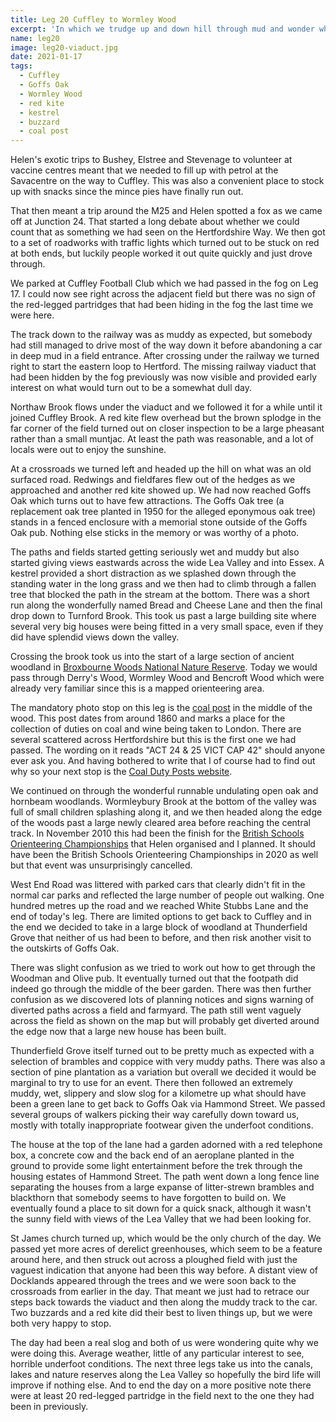 ```yaml
---
title: Leg 20 Cuffley to Wormley Wood
excerpt: 'In which we trudge up and down hill through mud and wonder why'
name: leg20
image: leg20-viaduct.jpg
date: 2021-01-17
tags:
  - Cuffley
  - Goffs Oak
  - Wormley Wood
  - red kite
  - kestrel
  - buzzard
  - coal post
---
```


Helen's exotic trips to Bushey, Elstree and Stevenage to volunteer at vaccine centres meant that we needed to fill up with petrol at the Savacentre on the way to Cuffley. This was also a convenient place to stock up with snacks since the mince pies have finally run out.

That then meant a trip around the M25 and Helen spotted a fox as we came off at Junction 24. That started a long debate about whether we could count that as something we had seen on the Hertfordshire Way. We then got to a set of roadworks with traffic lights which turned out to be stuck on red at both ends, but luckily people worked it out quite quickly and just drove through.

We parked at Cuffley Football Club which we had passed in the fog on Leg 17. I could now see right across the adjacent field but there was no sign of the red-legged partridges that had been hiding in the fog the last time we were here.

The track down to the railway was as muddy as expected, but somebody had still managed to drive most of the way down it before abandoning a car in deep mud in a field entrance. After crossing under the railway we turned right to start the eastern loop to Hertford. The missing railway viaduct that had been hidden by the fog previously was now visible and provided early interest on what would turn out to be a somewhat dull day.

Northaw Brook flows under the viaduct and we followed it for a while until it joined Cuffley Brook. A red kite flew overhead but the brown splodge in the far corner of the field turned out on closer inspection to be a large pheasant rather than a small muntjac. At least the path was reasonable, and a lot of locals were out to enjoy the sunshine.

At a crossroads we turned left and headed up the hill on what was an old surfaced road. Redwings and fieldfares flew out of the hedges as we approached and another red kite showed up. We had now reached Goffs Oak which turns out to have few attractions. The Goffs Oak tree (a replacement oak tree planted in 1950 for the alleged eponymous oak tree) stands in a fenced enclosure with a memorial stone outside of the Goffs Oak pub. Nothing else sticks in the memory or was worthy of a photo.

The paths and fields started getting seriously wet and muddy but also started giving views eastwards across the wide Lea Valley and into Essex. A kestrel provided a short distraction as we splashed down through the standing water in the long grass and we then had to climb through a fallen tree that blocked the path in the stream at the bottom. There was a short run along the wonderfully named Bread and Cheese Lane and then the final drop down to Turnford Brook. This took us past a large building site where several very big houses were being fitted in a very small space, even if they did have splendid views down the valley.

Crossing the brook took us into the start of a large section of ancient woodland in [Broxbourne Woods National Nature Reserve](https://www.hertfordshire.gov.uk/media-library/documents/environment-and-planning/countryside-management-service-%E2%80%93-places-to-visit/places-to-visit/broxbourne-woods/broxbourne-woods-walkers-guide.pdf). Today we would pass through Derry's Wood, Wormley Wood and Bencroft Wood which were already very familiar since this is a mapped orienteering area.

The mandatory photo stop on this leg is the [coal post](https://www.northmymmshistory.uk/2018/01/south-hertfordshires-coal-posts.html) in the middle of the wood. This post dates from around 1860 and marks a place for the collection of duties on coal and wine being taken to London. There are several scattered across Hertfordshire but this is the first one we had passed. The wording on it reads "ACT 24 & 25 VICT CAP 42" should anyone ever ask you. And having bothered to write that I of course had to find out why so your next stop is the [Coal Duty Posts website](http://www.coaldutyposts.org.uk/types/type2.html).

We continued on through the wonderful runnable undulating open oak and hornbeam woodlands. Wormleybury Brook at the bottom of the valley was full of small children splashing along it, and we then headed along the edge of the woods past a large newly cleared area before reaching the central track. In November 2010 this had been the finish for the [British Schools Orienteering Championships](https://www.happyherts.routegadget.co.uk/rg2/#56) that Helen organised and I planned. It should have been the British Schools Orienteering Championships in 2020 as well but that event was unsurprisingly cancelled.

West End Road was littered with parked cars that clearly didn't fit in the normal car parks and reflected the large number of people out walking. One hundred metres up the road and we reached White Stubbs Lane and the end of today's leg. There are limited options to get back to Cuffley and in the end we decided to take in a large block of woodland at Thunderfield Grove that neither of us had been to before, and then risk another visit to the outskirts of Goffs Oak.

There was slight confusion as we tried to work out how to get through the Woodman and Olive pub. It eventually turned out that the footpath did indeed go through the middle of the beer garden. There was then further confusion as we discovered lots of planning notices and signs warning of diverted paths across a field and farmyard. The path still went vaguely across the field as shown on the map but will probably get diverted around the edge now that a large new house has been built.

Thunderfield Grove itself turned out to be pretty much as expected with a selection of brambles and coppice with very muddy paths. There was also a section of pine plantation as a variation but overall we decided it would be marginal to try to use for an event. There then followed an extremely muddy, wet, slippery and slow slog for a kilometre up what should have been a green lane to get back to Goffs Oak via Hammond Street. We passed several groups of walkers picking their way carefully down toward us, mostly with totally inappropriate footwear given the underfoot conditions.

The house at the top of the lane had a garden adorned with a red telephone box, a concrete cow and the back end of an aeroplane planted in the ground to provide some light entertainment before the trek through the housing estates of Hammond Street. The path went down a long fence line separating the houses from a large expanse of litter-strewn brambles and blackthorn that somebody seems to have forgotten to build on. We eventually found a place to sit down for a quick snack, although it wasn't the sunny field with views of the Lea Valley that we had been looking for.

St James church turned up, which would be the only church of the day. We passed yet more acres of derelict greenhouses, which seem to be a feature around here, and then struck out across a ploughed field with just the vaguest indication that anyone had been this way before. A distant view of Docklands appeared through the trees and we were soon back to the crossroads from earlier in the day. That meant we just had to retrace our steps back towards the viaduct and then along the muddy track to the car. Two buzzards and a red kite did their best to liven things up, but we were both very happy to stop.

The day had been a real slog and both of us were wondering quite why we were doing this. Average weather, little of any particular interest to see, horrible underfoot conditions. The next three legs take us into the canals, lakes and nature reserves along the Lea Valley so hopefully the bird life will improve if nothing else. And to end the day on a more positive note there were at least 20 red-legged partridge in the field next to the one they had been in previously.

